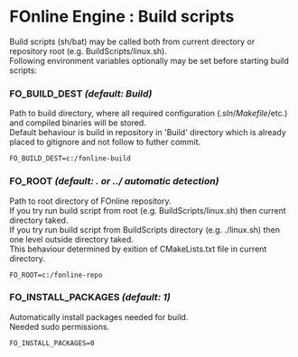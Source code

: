 # FOnline Engine : Build scripts

Build scripts (sh/bat) may be called both from current directory or repository root (e.g. BuildScripts/linux.sh).\
Following environment variables optionally may be set before starting build scripts:

### FO_BUILD_DEST *(default: Build)*

Path to build directory, where all required configuration (_.sln_/_Makefile_/etc.) and compiled binaries will be stored.\
Default behaviour is build in repository in 'Build' directory which is already placed to gitignore and not follow to futher commit.

`FO_BUILD_DEST=c:/fonline-build`

### FO_ROOT *(default: . or ../ automatic detection)*

Path to root directory of FOnline repository.\
If you try run build script from root (e.g. BuildScripts/linux.sh) then current directory taked.\
If you try run build script from BuildScripts directory (e.g. ./linux.sh) then one level outside directory taked.\
This behaviour determined by exition of CMakeLists.txt file in current directory.

`FO_ROOT=c:/fonline-repo`

### FO_INSTALL_PACKAGES *(default: 1)*

Automatically install packages needed for build.\
Needed sudo permissions.
 
`FO_INSTALL_PACKAGES=0`
